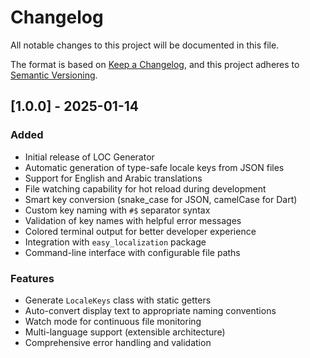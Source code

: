 # Changelog

All notable changes to this project will be documented in this file.

The format is based on [Keep a Changelog](https://keepachangelog.com/en/1.0.0/),
and this project adheres to [Semantic Versioning](https://semver.org/spec/v2.0.0.html).

## [1.0.0] - 2025-01-14

### Added
- Initial release of LOC Generator
- Automatic generation of type-safe locale keys from JSON files
- Support for English and Arabic translations
- File watching capability for hot reload during development
- Smart key conversion (snake_case for JSON, camelCase for Dart)
- Custom key naming with `#$` separator syntax
- Validation of key names with helpful error messages
- Colored terminal output for better developer experience
- Integration with `easy_localization` package
- Command-line interface with configurable file paths

### Features
- Generate `LocaleKeys` class with static getters
- Auto-convert display text to appropriate naming conventions
- Watch mode for continuous file monitoring
- Multi-language support (extensible architecture)
- Comprehensive error handling and validation
